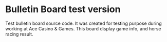 # Bulletin Board test version
Test bulletin board source code.
It was created for testing purpose during working at Ace Casino & Games.
This board display game info, and horse racing result.
